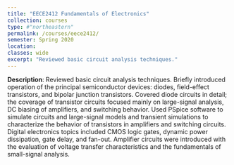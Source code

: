 ```yaml
---
title: "EECE2412 Fundamentals of Electronics"
collection: courses
type: #"northeastern"
permalink: /courses/eece2412/ 
semester: Spring 2020
location: 
classes: wide
excerpt: "Reviewed basic circuit analysis techniques."
---
```


**Description**: Reviewed basic circuit analysis techniques. Briefly introduced operation of the principal semiconductor devices: diodes, field-effect transistors, and bipolar junction transistors. Covered diode circuits in detail; the coverage of transistor circuits focused mainly on large-signal analysis, DC biasing of amplifiers, and switching behavior. Used PSpice software to simulate circuits and large-signal models and transient simulations to characterize the behavior of transistors in amplifiers and switching circuits. Digital electronics topics included CMOS logic gates, dynamic power dissipation, gate delay, and fan-out. Amplifier circuits were introduced with the evaluation of voltage transfer characteristics and the fundamentals of small-signal analysis.